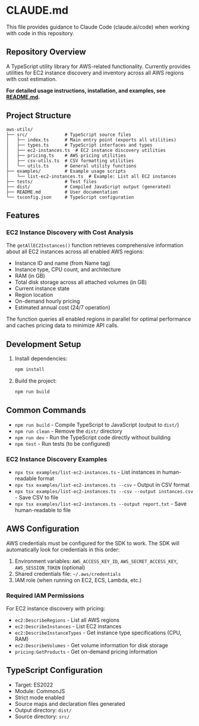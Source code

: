 # CLAUDE.md

This file provides guidance to Claude Code (claude.ai/code) when working with code in this repository.

## Repository Overview

A TypeScript utility library for AWS-related functionality. Currently provides utilities for EC2 instance discovery and inventory across all AWS regions with cost estimation.

**For detailed usage instructions, installation, and examples, see [README.md](README.md).**

## Project Structure

```
aws-utils/
├── src/              # TypeScript source files
│   ├── index.ts      # Main entry point (exports all utilities)
│   ├── types.ts      # TypeScript interfaces and types
│   ├── ec2-instances.ts  # EC2 instance discovery utilities
│   ├── pricing.ts    # AWS pricing utilities
│   ├── csv-utils.ts  # CSV formatting utilities
│   └── utils.ts      # General utility functions
├── examples/         # Example usage scripts
│   └── list-ec2-instances.ts  # Example: List all EC2 instances
├── tests/            # Test files
├── dist/             # Compiled JavaScript output (generated)
├── README.md         # User documentation
└── tsconfig.json     # TypeScript configuration
```

## Features

### EC2 Instance Discovery with Cost Analysis

The `getAllEC2Instances()` function retrieves comprehensive information about all EC2 instances across all enabled AWS regions:

- Instance ID and name (from Name tag)
- Instance type, CPU count, and architecture
- RAM (in GB)
- Total disk storage across all attached volumes (in GB)
- Current instance state
- Region location
- On-demand hourly pricing
- Estimated annual cost (24/7 operation)

The function queries all enabled regions in parallel for optimal performance and caches pricing data to minimize API calls.

## Development Setup

1. Install dependencies:
   ```bash
   npm install
   ```

2. Build the project:
   ```bash
   npm run build
   ```

## Common Commands

- `npm run build` - Compile TypeScript to JavaScript (output to `dist/`)
- `npm run clean` - Remove the `dist/` directory
- `npm run dev` - Run the TypeScript code directly without building
- `npm test` - Run tests (to be configured)

### EC2 Instance Discovery Examples

- `npx tsx examples/list-ec2-instances.ts` - List instances in human-readable format
- `npx tsx examples/list-ec2-instances.ts --csv` - Output in CSV format
- `npx tsx examples/list-ec2-instances.ts --csv --output instances.csv` - Save CSV to file
- `npx tsx examples/list-ec2-instances.ts --output report.txt` - Save human-readable to file

## AWS Configuration

AWS credentials must be configured for the SDK to work. The SDK will automatically look for credentials in this order:

1. Environment variables: `AWS_ACCESS_KEY_ID`, `AWS_SECRET_ACCESS_KEY`, `AWS_SESSION_TOKEN` (optional)
2. Shared credentials file: `~/.aws/credentials`
3. IAM role (when running on EC2, ECS, Lambda, etc.)

### Required IAM Permissions

For EC2 instance discovery with pricing:
- `ec2:DescribeRegions` - List all AWS regions
- `ec2:DescribeInstances` - List EC2 instances
- `ec2:DescribeInstanceTypes` - Get instance type specifications (CPU, RAM)
- `ec2:DescribeVolumes` - Get volume information for disk storage
- `pricing:GetProducts` - Get on-demand pricing information

## TypeScript Configuration

- Target: ES2022
- Module: CommonJS
- Strict mode enabled
- Source maps and declaration files generated
- Output directory: `dist/`
- Source directory: `src/`
